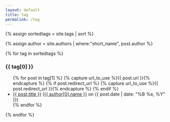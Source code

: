 ```yaml
---
layout: default
title: tag
permalink: /tag
---
```

{% assign sortedtags = site.tags | sort %}

{% assign author = site.authors | where:"short_name", post.author %}

{% for tag in sortedtags %}
  <h3 id="{{ tag[0] | downcase }}">{{ tag[0] }}</h3>
  <ul>	  
    {% for post in tag[1] %}
	{% capture url_to_use %}{{ post.url }}{% endcapture %}
	{% if post.redirect_url %}
        	{% capture url_to_use %}{{ post.redirect_url }}{% endcapture %}
	{% endif %}
	<li>
		<a href="{{ site.baseurl }} {{ url_to_use }}">{{ post.title }}</a>
		<span id="post-info">(<a href="{{ author[0].url }}">{{ author[0].name }}</a> on {{ post.date | date: "%B %e, %Y" }})</span>
	</li>
    {% endfor %}
  </ul>
{% endfor %}
